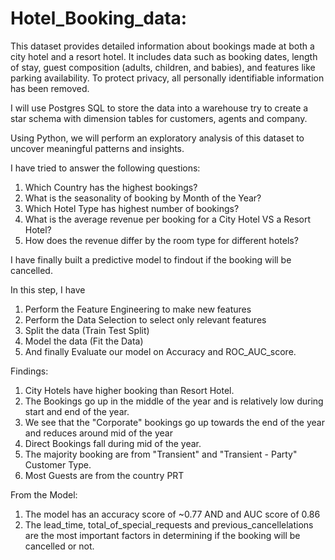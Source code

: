 # Hotel_Booking_data:

This dataset provides detailed information about bookings made at both a city hotel and a resort hotel. It includes data such as booking dates, length of stay, guest composition (adults, children, and babies), and features like parking availability. To protect privacy, all personally identifiable information has been removed.

I will use Postgres SQL to store the data into a warehouse try to create a star schema with dimension tables for customers, agents and company. 


Using Python, we will perform an exploratory analysis of this dataset to uncover meaningful patterns and insights.

I have tried to answer the following questions:

1. Which Country has the highest bookings?
2. What is the seasonality of booking by Month of the Year?
3. Which Hotel Type has highest number of bookings?
4. What is the average revenue per booking for a City Hotel VS a Resort Hotel?
5. How does the revenue differ by the room type for different hotels?




I have finally built a predictive model to findout if the booking will be cancelled. 

In this step, I have
1. Perform the Feature Engineering to make new features
2. Perform the Data Selection to select only relevant features
3. Split the data (Train Test Split)
4. Model the data (Fit the Data)
5. And finally Evaluate our model on Accuracy and ROC_AUC_score.

Findings:

1. City Hotels have higher booking than Resort Hotel.
2. The Bookings go up in the middle of the year and is relatively low during start and end of the year.
3. We see that the "Corporate" bookings go up towards the end of the year and reduces around mid of the year
4. Direct Bookings fall during mid of the year.
5. The majority booking are from "Transient" and "Transient - Party" Customer Type.
6. Most Guests are from the country PRT


From the Model:
1. The model has an accuracy score of ~0.77 AND and AUC score of 0.86
2. The lead_time, total_of_special_requests and previous_cancellelations are the most important factors in determining if the booking will be cancelled or not. 
